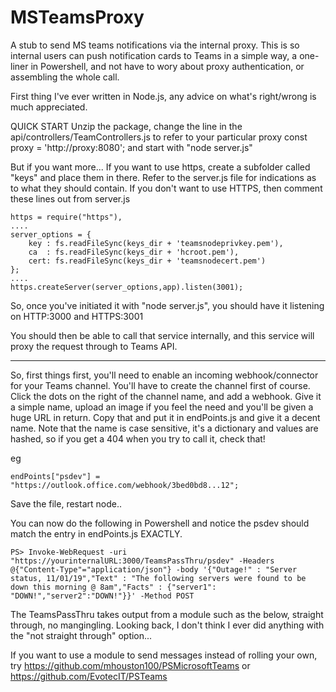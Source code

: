 # MSTeamsProxy

A stub to send MS teams notifications via the internal proxy. This is so internal users can push notification cards to Teams in a simple way, a one-liner in Powershell, and not have to wory about proxy authentication, or assembling the whole call.

First thing I've ever written in Node.js, any advice on what's right/wrong is much appreciated.

QUICK START
Unzip the package, change the line in the api/controllers/TeamControllers.js to refer to your particular proxy
const proxy = 'http://proxy:8080';
and start with "node server.js"

But if you want more...
If you want to use https, create a subfolder called "keys" and place them in there. Refer to the server.js file for indications as to what they should contain. If you don't want to use HTTPS, then comment these lines out from server.js

    https = require("https"),
    ....
    server_options = {
        key : fs.readFileSync(keys_dir + 'teamsnodeprivkey.pem'),
        ca  : fs.readFileSync(keys_dir + 'hcroot.pem'),
        cert: fs.readFileSync(keys_dir + 'teamsnodecert.pem')
    };
    ....
    https.createServer(server_options,app).listen(3001);

So, once you've initiated it with "node server.js", you should have it listening on HTTP:3000 and HTTPS:3001

You should then be able to call that service internally, and this service will proxy the request through to Teams API.

___

So, first things first, you'll need to enable an incoming webhook/connector for your Teams channel. You'll have to create the channel first of course. Click the dots on the right of the channel name, and add a webhook. Give it a simple name, upload an image if you feel the need and you'll be given a huge URL in return. Copy that and put it in endPoints.js and give it a decent name. Note that the name is case sensitive, it's a dictionary and values are hashed, so if you get a 404 when you try to call it, check that!

eg

    endPoints["psdev"] = "https://outlook.office.com/webhook/3bed0bd8...12";

Save the file, restart node..
 
You can now do the following in Powershell and notice the psdev should match the entry in endPoints.js EXACTLY.
 
    PS> Invoke-WebRequest -uri "https://yourinternalURL:3000/TeamsPassThru/psdev" -Headers @{"Content-Type"="application/json"} -body '{"Outage!" : "Server status, 11/01/19","Text" : "The following servers were found to be down this morning @ 8am","Facts" : {"server1": "DOWN!","server2":"DOWN!"}}' -Method POST

The TeamsPassThru takes output from a module such as the below, straight through, no mangingling. Looking back, I don't think I ever did anything with the "not straight through" option...

If you want to use a module to send messages instead of rolling your own, try https://github.com/mhouston100/PSMicrosoftTeams or https://github.com/EvotecIT/PSTeams

